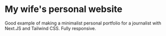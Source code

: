 # My wife's personal website

Good example of making a minimalist personal portfolio for a journalist with Next.JS and Tailwind CSS. Fully responsive.
